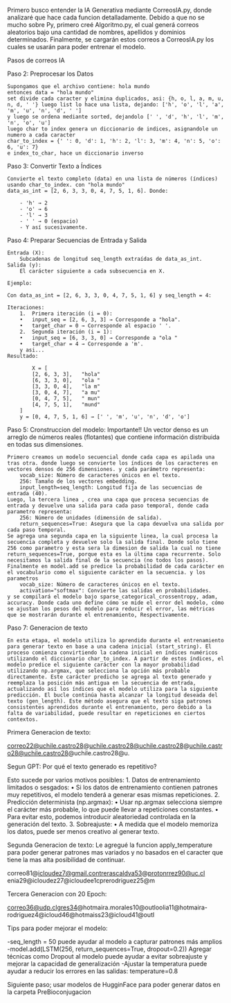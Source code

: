 
Primero busco entender la IA Generativa mediante CorreosIA.py, donde analizaré que hace cada funcion detalladamente. Debido a que no se mucho sobre Py, primero creé Algoritmo.py, el cual generá correos aleatorios bajo una cantidad de nombres, apellidos y dominios determinados. Finalmente, se cargarán estos correos a CorreosIA.py los cuales se usarán para poder entrenar el modelo.

Pasos de correos IA

Paso 2: Preprocesar los Datos

    Supongamos que el archivo contiene: hola mundo
    entonces data = "hola mundo"
    set divide cada caracter y elimina duplicados, asi: {h, o, l, a, m, u, n, d, ' '} luego list lo hace una lista, dejando: ['h', 'o', 'l', 'a', 'm', 'u', 'n', 'd', ' ']
    y luego se ordena mediante sorted, dejandolo [' ', 'd', 'h', 'l', 'm', 'n', 'o', 'u']
    luego char to index genera un diccionario de indices, asignandole un numero a cada caracter
    char_to_index = {' ': 0, 'd': 1, 'h': 2, 'l': 3, 'm': 4, 'n': 5, 'o': 6, 'u': 7}
    e index_to_char, hace un diccionario inverso

Paso 3: Convertir Texto a Índices

    Convierte el texto completo (data) en una lista de números (índices) usando char_to_index. con "hola mundo" 
    data_as_int = [2, 6, 3, 3, 0, 4, 7, 5, 1, 6]. Donde:

        - 'h' → 2
        - 'o' → 6
        - 'l' → 3
        - ' ' → 0 (espacio)
        - Y así sucesivamente.

Paso 4: Preparar Secuencias de Entrada y Salida

    Entrada (X):
	    Subcadenas de longitud seq_length extraídas de data_as_int.
	Salida (y):
	    El carácter siguiente a cada subsecuencia en X.

    Ejemplo:

    Con data_as_int = [2, 6, 3, 3, 0, 4, 7, 5, 1, 6] y seq_length = 4:

    Iteraciones:
        1.	Primera iteración (i = 0):
        •	input_seq = [2, 6, 3, 3] → Corresponde a "hola".
        •	target_char = 0 → Corresponde al espacio ' '.
        2.	Segunda iteración (i = 1):
        •	input_seq = [6, 3, 3, 0] → Corresponde a "ola "
        •	target_char = 4 → Corresponde a 'm'.
        y asi...
    Resultado:
   
            X = [
            [2, 6, 3, 3],   "hola"
            [6, 3, 3, 0],   "ola "
            [3, 3, 0, 4],   "la m"
            [3, 0, 4, 7],   "a mu"
            [0, 4, 7, 5],   " mun"
            [4, 7, 5, 1],   "mund"
        ]
        y = [0, 4, 7, 5, 1, 6] → [' ', 'm', 'u', 'n', 'd', 'o']

Paso 5: Cronstruccion del modelo:
    Importante!! Un vector denso es un arreglo de números reales (flotantes) que contiene información distribuida en todas sus dimensiones.

    Primero creamos un modelo secuencial donde cada capa es apilada una tras otra. donde luego se convierte los índices de los caracteres en vectores densos de 256 dimensiones. y cada parámetro representa:
	    vocab_size: Número de caracteres únicos en el texto.
	    256: Tamaño de los vectores embedding.
	    input_length=seq_length: Longitud fija de las secuencias de entrada (40).
    Luego, la tercera linea , crea una capa que procesa secuencias de entrada y devuelve una salida para cada paso temporal, donde cada parametro representa:
        256: Número de unidades (dimensión de salida).
	    return_sequences=True: Asegura que la capa devuelva una salida por cada paso temporal.
    Se agrega una segunda capa en la siguiente linea, la cual procesa la secuencia completa y devuelve solo la salida final. Donde solo tiene 256 como parametro y esta sera la dimesion de salida la cual no tiene return_sequences=True, porque esta es la última capa recurrente. Solo necesitamos la salida final de la secuencia (no todos los pasos).
    Finalmente en model.add se predice la probabilidad de cada carácter en el vocabulario como el siguiente carácter en la secuencia. y los parametros 
        vocab_size: Número de caracteres únicos en el texto.
	    activation="softmax": Convierte las salidas en probabilidades.
    y se compilará el modelo bajo sparse_categorical_crossentropy, adam, accuracy. Donde cada uno define cómo se mide el error del modelo, cómo se ajustan los pesos del modelo para reducir el error, las métricas que se mostrarán durante el entrenamiento, Respectivamente.


Paso 7: Generacion de texto

    En esta etapa, el modelo utiliza lo aprendido durante el entrenamiento para generar texto en base a una cadena inicial (start_string). El proceso comienza convirtiendo la cadena inicial en índices numéricos utilizando el diccionario char_to_index. A partir de estos índices, el modelo predice el siguiente carácter con la mayor probabilidad utilizando np.argmax, que selecciona la opción más probable directamente. Este carácter predicho se agrega al texto generado y reemplaza la posición más antigua en la secuencia de entrada, actualizando así los índices que el modelo utiliza para la siguiente predicción. El bucle continúa hasta alcanzar la longitud deseada del texto (gen_length). Este método asegura que el texto siga patrones consistentes aprendidos durante el entrenamiento, pero debido a la falta de variabilidad, puede resultar en repeticiones en ciertos contextos.

Primera Generacion de texto: 

correo22@uchile.castro28@uchile.castro28@uchile.castro28@uchile.castro28@uchile.castro28@uchile.castro28@u.


Segun GPT: Por qué el texto generado es repetitivo?

Esto sucede por varios motivos posibles:
	1.	Datos de entrenamiento limitados o sesgados:
	•	Si los datos de entrenamiento contienen patrones muy repetitivos, el modelo tenderá a generar esas mismas repeticiones.
	2.	Predicción determinista (np.argmax):
	•	Usar np.argmax selecciona siempre el carácter más probable, lo que puede llevar a repeticiones constantes.
	•	Para evitar esto, podemos introducir aleatoriedad controlada en la generación del texto.
	3.	Sobreajuste:
	•	A medida que el modelo memoriza los datos, puede ser menos creativo al generar texto.


Segunda Generacion de texto: Le agregué la funcion apply_temperature para poder generar patrones mas variados y no basados en el caracter que tiene la mas alta posibilidad de continuar.

correo81@icloudez7@gmail.contrerascaldva53@protonrrez90@uc.cl
enia29@icloudez27@icloudee1cprerodriguez25@m

Tercera Generacion con 20 Epoch:

correo36@udp.clgres34@hotmaira.morales10@outloolia11@hotmaira-rodriguez4@icloud46@hotmaiss23@icloud41@outl


Tips para poder mejorar el modelo: 

-seq_length = 50 puede ayudar al modelo a capturar patrones más amplios
-model.add(LSTM(256, return_sequences=True, dropout=0.2)) Agregar técnicas como Dropout al modelo puede ayudar a evitar sobreajuste y mejorar la capacidad de generalización
-Ajustar la temperatura puede ayudar a reducir los errores en las salidas: temperature=0.8


Siguiente paso; usar modelos de HugginFace para poder generar datos en la carpeta PreBioconjugacion


